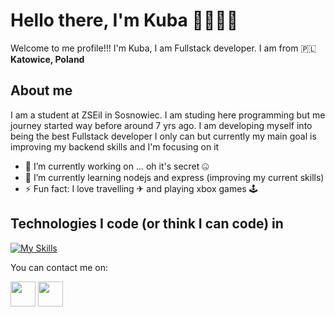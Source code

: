# Hello there, I'm Kuba 👋👨🏼‍💻
Welcome to me profile!!!
I'm Kuba, I am Fullstack developer. I am from 🇵🇱 <b>Katowice, Poland</b>

## **About me**
I am a student at ZSEiI in Sosnowiec. I am studing here programming but me journey started way before around 7 yrs ago. I am developing myself into being the best Fullstack developer I only can but currently my main goal is improving my backend skills and I'm focusing on it

- 🔭 I’m currently working on ... oh it's secret 🤐
- 🌱 I’m currently learning nodejs and express (improving my current skills)
- ⚡ Fun fact: I love travelling ✈ and playing xbox games 🕹️

## **Technologies I code (or think I can code) in**

[![My Skills](https://skillicons.dev/icons?i=html,css,js,sass,ts,nodejs,express,mysql)](https://skillicons.dev)

You can contact me on:

<a href="https://www.instagram.com/_kuba_pol_/" target="blank"><img src="https://raw.githubusercontent.com/rahuldkjain/github-profile-readme-generator/master/src/images/icons/Social/instagram.svg" height="40"/></a>
<a href="https://www.facebook.com/profile.php?id=100021376008073" target="blank"><img src="https://raw.githubusercontent.com/rahuldkjain/github-profile-readme-generator/master/src/images/icons/Social/facebook.svg" height="40"/></a>
